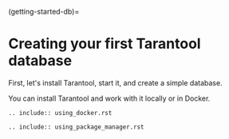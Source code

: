 (getting-started-db)=

# Creating your first Tarantool database

First, let's install Tarantool, start it, and create a simple database.

You can install Tarantool and work with it locally or in Docker.

```{eval-rst}
.. include:: using_docker.rst
```

```{eval-rst}
.. include:: using_package_manager.rst
```
